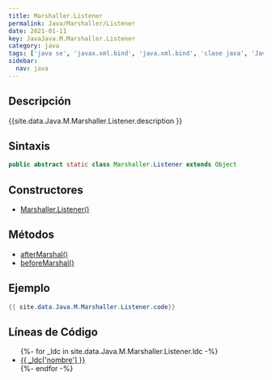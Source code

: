 ```yaml
---
title: Marshaller.Listener
permalink: Java/Marshaller/Listener
date: 2021-01-11
key: JavaJava.M.Marshaller.Listener
category: java
tags: ['java se', 'javax.xml.bind', 'java.xml.bind', 'clase java', 'Java 1.6', 'JAXB 2.0']
sidebar: 
  nav: java
---
```


## Descripción
{{site.data.Java.M.Marshaller.Listener.description }}

## Sintaxis
~~~java
public abstract static class Marshaller.Listener extends Object
~~~

## Constructores
* [Marshaller.Listener()](/Java/Marshaller/Listener/Marshaller/Listener/)

## Métodos
* [afterMarshal()](/Java/Marshaller/Listener/afterMarshal)
* [beforeMarshal()](/Java/Marshaller/Listener/beforeMarshal)

## Ejemplo
~~~java
{{ site.data.Java.M.Marshaller.Listener.code}}
~~~

## Líneas de Código
<ul>
{%- for _ldc in site.data.Java.M.Marshaller.Listener.ldc -%}
   <li>
       <a href="{{_ldc['url'] }}">{{ _ldc['nombre'] }}</a>
   </li>
{%- endfor -%}
</ul>
